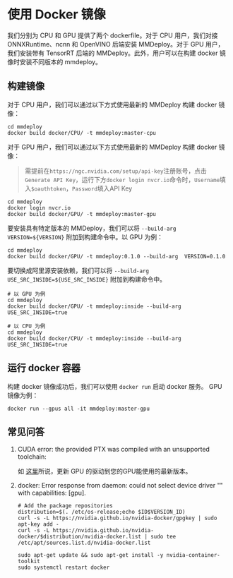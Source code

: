 # 使用 Docker 镜像

我们分别为 CPU 和 GPU 提供了两个 dockerfile。对于 CPU 用户，我们对接 ONNXRuntime、ncnn 和 OpenVINO 后端安装 MMDeploy。对于 GPU 用户，我们安装带有 TensorRT 后端的 MMDeploy。此外，用户可以在构建 docker 镜像时安装不同版本的 mmdeploy。

## 构建镜像

对于 CPU 用户，我们可以通过以下方式使用最新的 MMDeploy 构建 docker 镜像：

```
cd mmdeploy
docker build docker/CPU/ -t mmdeploy:master-cpu
```

对于 GPU 用户，我们可以通过以下方式使用最新的 MMDeploy 构建 docker 镜像：

> 需提前在`https://ngc.nvidia.com/setup/api-key`注册账号，点击`Generate API Key`，运行下方`docker login nvcr.io`命令时，`Username`填入`$oauthtoken`，`Password`填入API Key

```
cd mmdeploy
docker login nvcr.io
docker build docker/GPU/ -t mmdeploy:master-gpu
```

要安装具有特定版本的 MMDeploy，我们可以将 `--build-arg VERSION=${VERSION}` 附加到构建命令中。以 GPU 为例：

```
cd mmdeploy
docker build docker/GPU/ -t mmdeploy:0.1.0 --build-arg  VERSION=0.1.0
```

要切换成阿里源安装依赖，我们可以将 `--build-arg USE_SRC_INSIDE=${USE_SRC_INSIDE}` 附加到构建命令中。

```
# 以 GPU 为例
cd mmdeploy
docker build docker/GPU/ -t mmdeploy:inside --build-arg  USE_SRC_INSIDE=true

# 以 CPU 为例
cd mmdeploy
docker build docker/CPU/ -t mmdeploy:inside --build-arg  USE_SRC_INSIDE=true
```

## 运行 docker 容器

构建 docker 镜像成功后，我们可以使用 `docker run` 启动 docker 服务。 GPU 镜像为例：

```
docker run --gpus all -it mmdeploy:master-gpu
```

## 常见问答

1. CUDA error: the provided PTX was compiled with an unsupported toolchain:

   如 [这里](https://forums.developer.nvidia.com/t/cuda-error-the-provided-ptx-was-compiled-with-an-unsupported-toolchain/185754)所说，更新 GPU 的驱动到您的GPU能使用的最新版本。

2. docker: Error response from daemon: could not select device driver "" with capabilities: \[gpu\].

   ```
   # Add the package repositories
   distribution=$(. /etc/os-release;echo $ID$VERSION_ID)
   curl -s -L https://nvidia.github.io/nvidia-docker/gpgkey | sudo apt-key add -
   curl -s -L https://nvidia.github.io/nvidia-docker/$distribution/nvidia-docker.list | sudo tee /etc/apt/sources.list.d/nvidia-docker.list

   sudo apt-get update && sudo apt-get install -y nvidia-container-toolkit
   sudo systemctl restart docker
   ```
